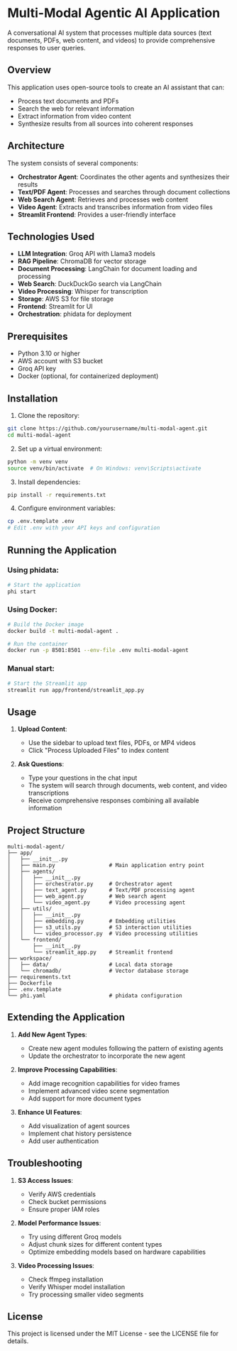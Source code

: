 # Multi-Modal Agentic AI Application

A conversational AI system that processes multiple data sources (text documents, PDFs, web content, and videos) to provide comprehensive responses to user queries.

## Overview

This application uses open-source tools to create an AI assistant that can:

- Process text documents and PDFs
- Search the web for relevant information
- Extract information from video content
- Synthesize results from all sources into coherent responses

## Architecture

The system consists of several components:

- **Orchestrator Agent**: Coordinates the other agents and synthesizes their results
- **Text/PDF Agent**: Processes and searches through document collections
- **Web Search Agent**: Retrieves and processes web content
- **Video Agent**: Extracts and transcribes information from video files
- **Streamlit Frontend**: Provides a user-friendly interface

## Technologies Used

- **LLM Integration**: Groq API with Llama3 models
- **RAG Pipeline**: ChromaDB for vector storage
- **Document Processing**: LangChain for document loading and processing
- **Web Search**: DuckDuckGo search via LangChain
- **Video Processing**: Whisper for transcription
- **Storage**: AWS S3 for file storage
- **Frontend**: Streamlit for UI
- **Orchestration**: phidata for deployment

## Prerequisites

- Python 3.10 or higher
- AWS account with S3 bucket
- Groq API key
- Docker (optional, for containerized deployment)

## Installation

1. Clone the repository:
```bash
git clone https://github.com/yourusername/multi-modal-agent.git
cd multi-modal-agent
```

2. Set up a virtual environment:
```bash
python -m venv venv
source venv/bin/activate  # On Windows: venv\Scripts\activate
```

3. Install dependencies:
```bash
pip install -r requirements.txt
```

4. Configure environment variables:
```bash
cp .env.template .env
# Edit .env with your API keys and configuration
```

## Running the Application

### Using phidata:

```bash
# Start the application
phi start
```

### Using Docker:

```bash
# Build the Docker image
docker build -t multi-modal-agent .

# Run the container
docker run -p 8501:8501 --env-file .env multi-modal-agent
```

### Manual start:

```bash
# Start the Streamlit app
streamlit run app/frontend/streamlit_app.py
```

## Usage

1. **Upload Content**:
   - Use the sidebar to upload text files, PDFs, or MP4 videos
   - Click "Process Uploaded Files" to index content

2. **Ask Questions**:
   - Type your questions in the chat input
   - The system will search through documents, web content, and video transcriptions
   - Receive comprehensive responses combining all available information

## Project Structure

```
multi-modal-agent/
├── app/
│   ├── __init__.py
│   ├── main.py                 # Main application entry point
│   ├── agents/
│   │   ├── __init__.py
│   │   ├── orchestrator.py     # Orchestrator agent
│   │   ├── text_agent.py       # Text/PDF processing agent
│   │   ├── web_agent.py        # Web search agent
│   │   └── video_agent.py      # Video processing agent
│   ├── utils/
│   │   ├── __init__.py
│   │   ├── embedding.py        # Embedding utilities
│   │   ├── s3_utils.py         # S3 interaction utilities
│   │   └── video_processor.py  # Video processing utilities
│   └── frontend/
│       ├── __init__.py
│       └── streamlit_app.py    # Streamlit frontend
├── workspace/
│   ├── data/                   # Local data storage
│   └── chromadb/               # Vector database storage
├── requirements.txt
├── Dockerfile
├── .env.template
└── phi.yaml                    # phidata configuration
```

## Extending the Application

1. **Add New Agent Types**:
   - Create new agent modules following the pattern of existing agents
   - Update the orchestrator to incorporate the new agent

2. **Improve Processing Capabilities**:
   - Add image recognition capabilities for video frames
   - Implement advanced video scene segmentation
   - Add support for more document types

3. **Enhance UI Features**:
   - Add visualization of agent sources
   - Implement chat history persistence
   - Add user authentication

## Troubleshooting

1. **S3 Access Issues**:
   - Verify AWS credentials
   - Check bucket permissions
   - Ensure proper IAM roles

2. **Model Performance Issues**:
   - Try using different Groq models
   - Adjust chunk sizes for different content types
   - Optimize embedding models based on hardware capabilities

3. **Video Processing Issues**:
   - Check ffmpeg installation
   - Verify Whisper model installation
   - Try processing smaller video segments

## License

This project is licensed under the MIT License - see the LICENSE file for details.
